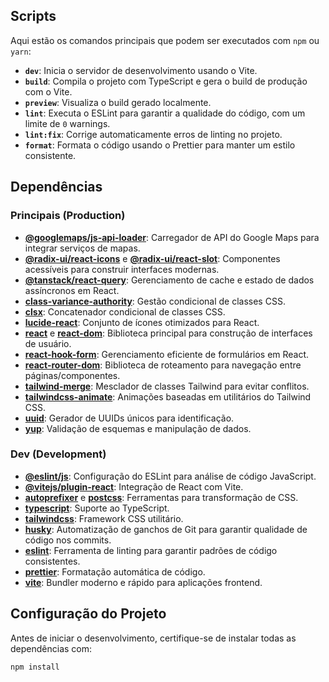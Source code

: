 ## Scripts

Aqui estão os comandos principais que podem ser executados com `npm` ou `yarn`:

- **`dev`**: Inicia o servidor de desenvolvimento usando o Vite.
- **`build`**: Compila o projeto com TypeScript e gera o build de produção com o Vite.
- **`preview`**: Visualiza o build gerado localmente.
- **`lint`**: Executa o ESLint para garantir a qualidade do código, com um limite de `0` warnings.
- **`lint:fix`**: Corrige automaticamente erros de linting no projeto.
- **`format`**: Formata o código usando o Prettier para manter um estilo consistente.

## Dependências

### Principais (Production)

- **[@googlemaps/js-api-loader](https://www.npmjs.com/package/@googlemaps/js-api-loader)**: Carregador de API do Google Maps para integrar serviços de mapas.
- **[@radix-ui/react-icons](https://www.radix-ui.com/docs/primitives/icons)** e **[@radix-ui/react-slot](https://www.radix-ui.com/docs/primitives/utilities/slot)**: Componentes acessíveis para construir interfaces modernas.
- **[@tanstack/react-query](https://tanstack.com/query/v5)**: Gerenciamento de cache e estado de dados assíncronos em React.
- **[class-variance-authority](https://www.npmjs.com/package/class-variance-authority)**: Gestão condicional de classes CSS.
- **[clsx](https://www.npmjs.com/package/clsx)**: Concatenador condicional de classes CSS.
- **[lucide-react](https://www.npmjs.com/package/lucide-react)**: Conjunto de ícones otimizados para React.
- **[react](https://react.dev/)** e **[react-dom](https://react.dev/reference/react-dom)**: Biblioteca principal para construção de interfaces de usuário.
- **[react-hook-form](https://react-hook-form.com/)**: Gerenciamento eficiente de formulários em React.
- **[react-router-dom](https://reactrouter.com/)**: Biblioteca de roteamento para navegação entre páginas/componentes.
- **[tailwind-merge](https://www.npmjs.com/package/tailwind-merge)**: Mesclador de classes Tailwind para evitar conflitos.
- **[tailwindcss-animate](https://www.npmjs.com/package/tailwindcss-animate)**: Animações baseadas em utilitários do Tailwind CSS.
- **[uuid](https://www.npmjs.com/package/uuid)**: Gerador de UUIDs únicos para identificação.
- **[yup](https://www.npmjs.com/package/yup)**: Validação de esquemas e manipulação de dados.

### Dev (Development)

- **[@eslint/js](https://www.npmjs.com/package/@eslint/js)**: Configuração do ESLint para análise de código JavaScript.
- **[@vitejs/plugin-react](https://www.npmjs.com/package/@vitejs/plugin-react)**: Integração de React com Vite.
- **[autoprefixer](https://www.npmjs.com/package/autoprefixer)** e **[postcss](https://www.npmjs.com/package/postcss)**: Ferramentas para transformação de CSS.
- **[typescript](https://www.typescriptlang.org/)**: Suporte ao TypeScript.
- **[tailwindcss](https://tailwindcss.com/)**: Framework CSS utilitário.
- **[husky](https://typicode.github.io/husky/)**: Automatização de ganchos de Git para garantir qualidade de código nos commits.
- **[eslint](https://eslint.org/)**: Ferramenta de linting para garantir padrões de código consistentes.
- **[prettier](https://prettier.io/)**: Formatação automática de código.
- **[vite](https://vitejs.dev/)**: Bundler moderno e rápido para aplicações frontend.

## Configuração do Projeto

Antes de iniciar o desenvolvimento, certifique-se de instalar todas as dependências com:

```bash
npm install
```

